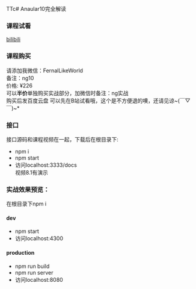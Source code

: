 TTc# Anaular10完全解读

### 课程试看
[bilibili](https://www.bilibili.com/video/BV1zy4y1k7Dw)

### 课程购买
请添加我微信：FernalLikeWorld <br>
备注：ng10 <br>
价格: ¥226 <br>
可以**半价**单独购买实战部分，加微信时备注：ng实战 <br>
购买后发百度云盘
可以先在B站试看哦，这个是不方便退的噢，还请见谅~(￣▽￣)~*

### 接口
接口源码和课程视频在一起，下载后在根目录下: <br/>
- npm i
- npm start
- 访问localhost:3333/docs <br>
视频8.1有演示

### 实战效果预览：
在根目录下npm i

#### dev
- npm start
- 访问localhost:4300

#### production
- npm run build
- npm run server
- 访问localhost:8080
